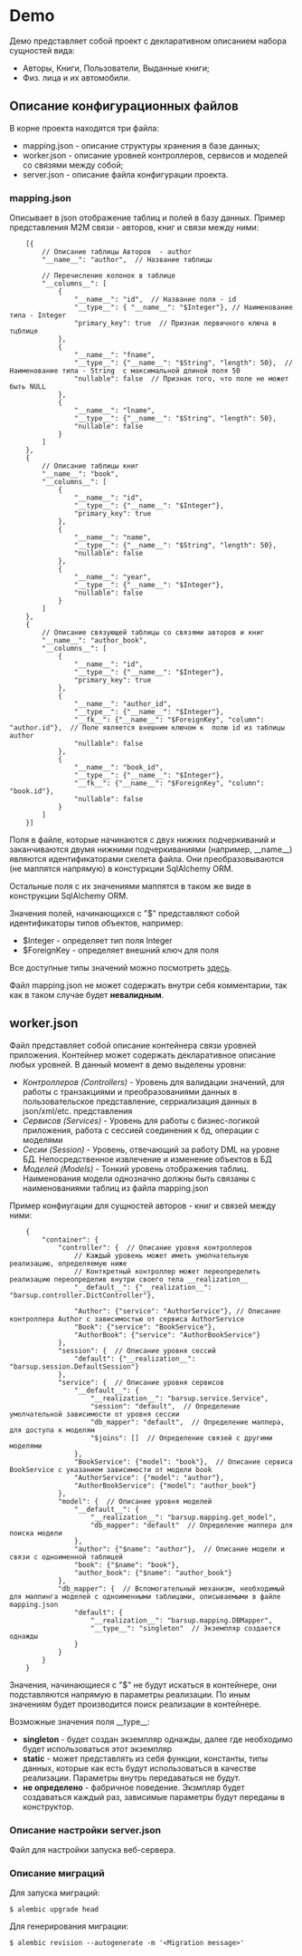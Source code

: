 # Demo

Демо представляет собой проект с декларативном описанием набора сущностей вида:

* Авторы, Книги, Пользователи, Выданные книги;
* Физ. лица и их автомобили.

## Описание конфигурационных файлов 

В корне проекта находятся три файла:

* mapping.json - описание структуры хранения в базе данных;
* worker.json - описание уровней контроллеров, сервисов и моделей со связями между собой;
* server.json - описание файла конфигурации проекта.

### mapping.json
Описывает в json отображение таблиц и полей в базу данных. Пример представления M2M связи - авторов, книг и связи между ними:

```
    [{
        // Описание таблицы Авторов  - author
        "__name__": "author",  // Название таблицы

        // Перечисление колонок в таблице
        "__columns__": [  
            {
                "__name__": "id",  // Название поля - id
                "__type__": { "__name__": "$Integer"}, // Наименование типа - Integer
                "primary_key": true  // Признак первичного ключа в тцблице
            },
            {
                "__name__": "fname",
                "__type__": {"__name__": "$String", "length": 50},  // Наименование типа - String  с максимальной длиной поля 50
                "nullable": false  // Признак того, что поле не может быть NULL
            },
            {
                "__name__": "lname",
                "__type__": {"__name__": "$String", "length": 50},
                "nullable": false
            }
        ]
    },
    {
        // Описание таблицы книг
        "__name__": "book",
        "__columns__": [
            {
                "__name__": "id",
                "__type__": {"__name__": "$Integer"},
                "primary_key": true
            },
            {
                "__name__": "name",
                "__type__": {"__name__": "$String", "length": 50},
                "nullable": false
            },
            {
                "__name__": "year",
                "__type__": {"__name__": "$Integer"},
                "nullable": false
            }
        ]
    },
    {
        // Описание связующей таблицы со связями авторов и книг
        "__name__": "author_book",
        "__columns__": [
            {
                "__name__": "id",
                "__type__": {"__name__": "$Integer"},
                "primary_key": true
            },
            {
                "__name__": "author_id",
                "__type__": {"__name__": "$Integer"},
                "__fk__": {"__name__": "$ForeignKey", "column": "author.id"},  // Поле является внешним ключом к  полю id из таблицы author
                "nullable": false
            },
            {
                "__name__": "book_id",
                "__type__": {"__name__": "$Integer"},
                "__fk__": {"__name__": "$ForeignKey", "column": "book.id"},
                "nullable": false
            }
        ]
    }]
```

Поля в файле, которые начинаются с двух нижних подчеркиваний и заканчиваются двумя нижними подчеркиваниями (например, \_\_name\_\_) являются идентификаторами скелета файла. Они преобразовываются (не маппятся напрямую) в констуркции SqlAlchemy ORM.

Остальные поля с их значениями маппятся в таком же виде в конструкции SqlAlchemy ORM.

Значения полей, начинающихся с "$" представляют собой идентификаторы типов объектов, например:

* $Integer - определяет тип поля Integer
* $ForeignKey - определяет внешний ключ для поля

Все доступные типы значений можно посмотреть [здесь](http://docs.sqlalchemy.org/en/latest/core/types.html).
    
Файл mapping.json не может содержать внутри себя комментарии, так как в таком случае будет **невалидным**.


## worker.json
Файл представляет собой описание контейнера связи уровней приложения.
Контейнер может содержать декларативное описание любых уровней. В данный момент в демо выделены уровни:

* *Контроллеров (Controllers)* - Уровень для валидации значений, для работы с транзакциями и преобразованиями данных в пользовательское представление, серриализация данных в json/xml/etc. представления
* *Сервисов (Services)* - Уровень для работы с бизнес-логикой приложения, работа с сессией соединения к бд, операции с моделями
* *Сесии (Session)* - Уровень, отвечающий за работу DML на уровне БД. Непосредственное извлечение и изменение объектов в БД
* *Моделей (Models)* - Тонкий уровень отображения таблиц. Наименования модели однозначно должны быть связаны с наименованиями таблиц из файла mapping.json

Пример конфиугации для сущностей авторов - книг и связей между ними:

```
    {
        "container": {
            "controller": {  // Описание уровня контроллеров
                // Каждый уровень может иметь умолчательную реализацию, определяемую ниже
                // Конткретный контроллер может переопределить реализацию переопределив внутри своего тела __realization__
                "__default__": {"__realization__": "barsup.controller.DictController"},

                "Author": {"service": "AuthorService"}, // Описание контроллера Author с зависимостью от сервиса AuthorService
                "Book": {"service": "BookService"},
                "AuthorBook": {"service": "AuthorBookService"}
            },
            "session": {  // Описание уровня сессий
                "default": {"__realization__": "barsup.session.DefaultSession"}
            },
            "service": {  // Описание уровня сервисов
                "__default__": {
                    "__realization__": "barsup.service.Service",
                    "session": "default",  // Определение умолчательной зависимости от уровня сессии
                    "db_mapper": "default",  // Определение маппера, для доступа к моделям
                    "$joins": []  // Определение связей с другими моделями
                },
                "BookService": {"model": "book"},  // Описание сервиса BookService c указанием зависимости от модели book
                "AuthorService": {"model": "author"},
                "AuthorBookService": {"model": "author_book"}
            },
            "model": {  // Описание уровня моделей
                "__default__": {
                    "__realization__": "barsup.mapping.get_model",
                    "db_mapper": "default"  // Определение маппера для поиска модели
                },
                "author": {"$name": "author"},  // Описание модели и связи с одноименной таблицей
                "book": {"$name": "book"},
                "author_book": {"$name": "author_book"}
            },
            "db_mapper": {  // Вспомогательный механизм, необходимый для маппинга моделей с одноименными таблицами, описываемыми в файле mapping.json
                "default": {
                    "__realization__": "barsup.mapping.DBMapper",
                    "__type__": "singleton"  // Экземпляр создается однажды
                }
            }
        }
    }
```

Значения, начинающиеся с "$" не будут искаться в контейнере, они подставляются напрямую в параметры реализации. По иным значениям будет производится поиск реализации в контейнере.

Возможные значения поля \_\_type\_\_:

* **singleton** - будет создан экземпляр однажды, далее где необходимо будет использоваться этот экземпляр
* **static** - может представлять из себя функции, константы, типы данных, которые как есть будут использоваться в качестве реализации. Параметры внутрь передаваться не будут.
* **не определено** - фабричное поведение. Экзмпляр будет создаваться каждый раз, зависимые параметры будут переданы в конструктор.

### Описание настройки server.json
Файл для настройки запуска веб-сервера.

### Описание миграций

Для запуска миграций:
```
$ alembic upgrade head
```

Для генерирования миграции:
```
$ alembic revision --autogenerate -m '<Migration message>'
```

